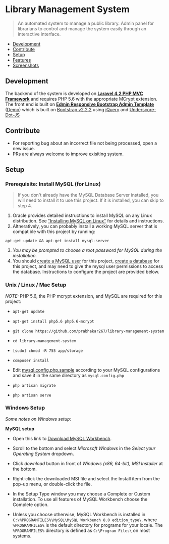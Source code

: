 # Library Management System

> An automated system to manage a public library. Admin panel for librarians to control and manage the system easily through an interactive interface.

 + [Development](#development)
 + [Contribute](#contribute)
 + [Setup](#setup)
 + [Features](#features)
 + [Screenshots](meta/README.md)

## Development
The backend of the system is developed on **[Laravel 4.2 PHP MVC Framework](http://laravel.com/)** and requires PHP 5.6 with the appropriate MCrypt extension.
The front end is built on **[Edmin Responsive Bootstrap Admin Template](http://egrappler.com/responsive-bootstrap-admin-template-edmin/)** ([Demo](http://www.egrappler.com/edmin/index.html)) which is built on [Bootstrap v2.2.2](http://bootstrapdocs.com/v2.2.2/docs/) using [jQuery](https://blog.jquery.com/2013/02/04/jquery-1-9-1-released/) and [Underscore-Dot-JS](http://underscorejs.org/)

## Contribute
+ For reporting bug about an incorrect file not being processed, open a new issue.
+ PRs are always welcome to improve exisiting system.

## Setup

### Prerequisite: Install MySQL (for Linux)

> If you don't already have the MySQL Database Server installed, you will need to install it to use this project. If it is installed, you can skip to step 4.

1. Oracle provides detailed instructions to install MySQL on any Linux distribution. See ["Installing MySQL on Linux"](https://dev.mysql.com/doc/refman/8.0/en/linux-installation.html) for details and instructions. 
2. Altneratively, you can probably install a working MySQL server that is compatible with this project by running:

`apt-get update && apt-get install mysql-server`

3. *You may be prompted to choose a root password for MySQL during the installation.*
4. You should [create a MySQL user](https://dev.mysql.com/doc/refman/8.0/en/adding-users.html) for this project, [create a database](https://dev.mysql.com/doc/refman/8.0/en/create-database.html) for this project, and may need to give the mysql user permissions to access the database. Instructions to configure the project are provided below.

### Unix / Linux / Mac Setup

*NOTE:* PHP 5.6, the PHP mcrypt extension, and MySQL are required for this project:

* `apt-get update`

* `apt-get install php5.6 php5.6-mcrypt`

* `git clone https://github.com/prabhakar267/library-management-system`

* `cd library-management-system`

* `[sudo] chmod -R 755 app/storage`

* `composer install`

 * Edit [mysql.config.php.sample](app/config/mysql.config.php.sample) according to your MySQL configurations and save it in the same directory as ```mysql.config.php```

* `php artisan migrate`

* `php artisan serve`

### Windows Setup

*Some notes on Windows setup:*

**MySQL setup**

* Open this link to [Download MySQL Workbench](https://dev.mysql.com/downloads/workbench/).

* Scroll to the bottom and select *Microsoft Windows* in the *Select your Operating System* dropdown.

* Click *download* button in front of *Windows (x86, 64-bit), MSI Installer* at the bottom.

* Right-click the downloaded MSI file and select the Install item from the pop-up menu, or double-click the file.

* In the Setup Type window you may choose a Complete or Custom installation. To use all features of MySQL Workbench choose the Complete option.

* Unless you choose otherwise, MySQL Workbench is installed in `C:\%PROGRAMFILES%\MySQL\MySQL Workbench 8.0 edition_type\`, where `%PROGRAMFILES%` is the default directory for programs for your locale. The `%PROGRAMFILES%` directory is defined as `C:\Program Files\` on most systems.

